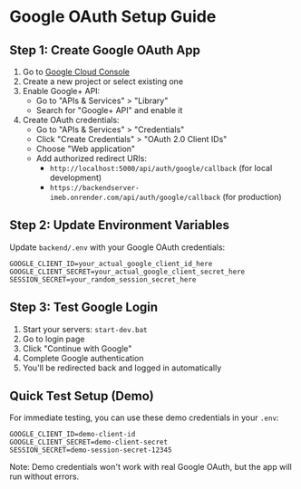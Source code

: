 # Google OAuth Setup Guide

## Step 1: Create Google OAuth App

1. Go to [Google Cloud Console](https://console.cloud.google.com/)
2. Create a new project or select existing one
3. Enable Google+ API:
   - Go to "APIs & Services" > "Library"
   - Search for "Google+ API" and enable it
4. Create OAuth credentials:
   - Go to "APIs & Services" > "Credentials"
   - Click "Create Credentials" > "OAuth 2.0 Client IDs"
   - Choose "Web application"
   - Add authorized redirect URIs:
     - `http://localhost:5000/api/auth/google/callback` (for local development)
     - `https://backendserver-imeb.onrender.com/api/auth/google/callback` (for production)

## Step 2: Update Environment Variables

Update `backend/.env` with your Google OAuth credentials:

```
GOOGLE_CLIENT_ID=your_actual_google_client_id_here
GOOGLE_CLIENT_SECRET=your_actual_google_client_secret_here
SESSION_SECRET=your_random_session_secret_here
```

## Step 3: Test Google Login

1. Start your servers: `start-dev.bat`
2. Go to login page
3. Click "Continue with Google"
4. Complete Google authentication
5. You'll be redirected back and logged in automatically

## Quick Test Setup (Demo)

For immediate testing, you can use these demo credentials in your `.env`:

```
GOOGLE_CLIENT_ID=demo-client-id
GOOGLE_CLIENT_SECRET=demo-client-secret
SESSION_SECRET=demo-session-secret-12345
```

Note: Demo credentials won't work with real Google OAuth, but the app will run without errors.